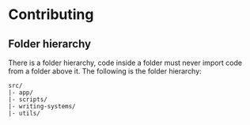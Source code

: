 # Contributing

## Folder hierarchy


There is a folder hierarchy, code inside a folder must never import code from a folder above it. The following is the folder hierarchy:

```
src/
|- app/
|- scripts/
|- writing-systems/
|- utils/
```